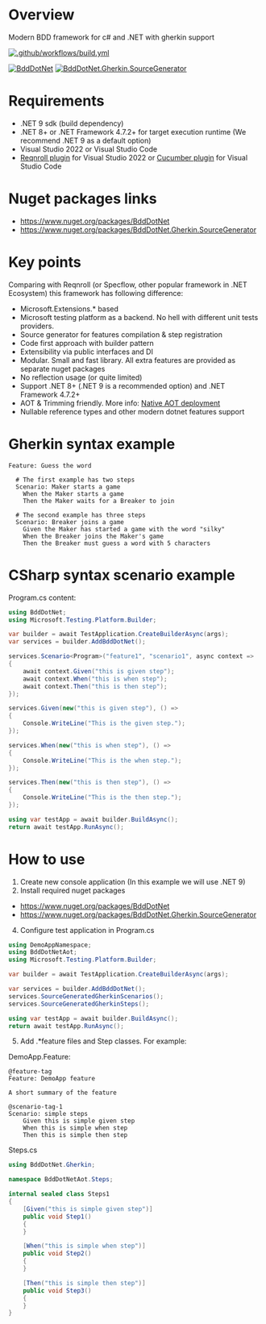 # Overview

Modern BDD framework for c# and .NET with gherkin support

[![.github/workflows/build.yml](https://github.com/Romfos/BddDotNet/actions/workflows/build.yml/badge.svg?branch=main)](https://github.com/Romfos/BddDotNet/actions/workflows/build.yml)

[![BddDotNet](https://img.shields.io/nuget/v/BddDotNet?label=BddDotNet)](https://www.nuget.org/packages/BddDotNet)
[![BddDotNet.Gherkin.SourceGenerator](https://img.shields.io/nuget/v/BddDotNet.Gherkin.SourceGenerator?label=BddDotNet.Gherkin.SourceGenerator)](https://www.nuget.org/packages/BddDotNet.Gherkin.SourceGenerator)

# Requirements
- .NET 9 sdk (build dependency)
- .NET 8+ or .NET Framework 4.7.2+ for target execution runtime (We recommend .NET 9 as a default option)
- Visual Studio 2022 or Visual Studio Code
- [Reqnroll plugin](https://marketplace.visualstudio.com/items?itemName=Reqnroll.ReqnrollForVisualStudio2022) for Visual Studio 2022 or [Cucumber plugin](https://marketplace.visualstudio.com/items?itemName=CucumberOpen.cucumber-official) for Visual Studio Code

# Nuget packages links  
- https://www.nuget.org/packages/BddDotNet
- https://www.nuget.org/packages/BddDotNet.Gherkin.SourceGenerator

# Key points

Comparing with Reqnroll (or Specflow, other popular framework in .NET Ecosystem) this framework has following difference:
-	Microsoft.Extensions.* based
-	Microsoft testing platform as a backend. No hell with different unit tests providers.
-	Source generator for features compilation & step registration
-	Code first approach with builder pattern
-	Extensibility via public interfaces and DI
- Modular. Small and fast library. All extra features are provided as separate nuget packages
-	No reflection usage (or quite limited)
-	Support .NET 8+ (.NET 9 is a recommended option) and .NET Framework 4.7.2+ 
-	AOT & Trimming friendly. More info: [Native AOT deployment](https://learn.microsoft.com/en-us/dotnet/core/deploying/native-aot/)
-	Nullable reference types and other modern dotnet features support

# Gherkin syntax example
```gherkin
Feature: Guess the word

  # The first example has two steps
  Scenario: Maker starts a game
    When the Maker starts a game
    Then the Maker waits for a Breaker to join

  # The second example has three steps
  Scenario: Breaker joins a game
    Given the Maker has started a game with the word "silky"
    When the Breaker joins the Maker's game
    Then the Breaker must guess a word with 5 characters
```

# CSharp syntax scenario example

Program.cs content:
```csharp
using BddDotNet;
using Microsoft.Testing.Platform.Builder;

var builder = await TestApplication.CreateBuilderAsync(args);
var services = builder.AddBddDotNet();

services.Scenario<Program>("feature1", "scenario1", async context =>
{
    await context.Given("this is given step");
    await context.When("this is when step");
    await context.Then("this is then step");
});

services.Given(new("this is given step"), () =>
{
    Console.WriteLine("This is the given step.");
});

services.When(new("this is when step"), () =>
{
    Console.WriteLine("This is the when step.");
});

services.Then(new("this is then step"), () =>
{
    Console.WriteLine("This is the then step.");
});

using var testApp = await builder.BuildAsync();
return await testApp.RunAsync();

```
# How to use
1) Create new console application (In this example we will use .NET 9)
2) Install required nuget packages
- https://www.nuget.org/packages/BddDotNet
- https://www.nuget.org/packages/BddDotNet.Gherkin.SourceGenerator
4) Configure test application in Program.cs
```csharp
using DemoAppNamespace;
using BddDotNetAot;
using Microsoft.Testing.Platform.Builder;

var builder = await TestApplication.CreateBuilderAsync(args);

var services = builder.AddBddDotNet();
services.SourceGeneratedGherkinScenarios();
services.SourceGeneratedGherkinSteps();

using var testApp = await builder.BuildAsync();
return await testApp.RunAsync();
```
5) Add .*feature files and Step classes. For example:

DemoApp.Feature:
```gherkin
@feature-tag
Feature: DemoApp feature

A short summary of the feature

@scenario-tag-1
Scenario: simple steps
    Given this is simple given step
    When this is simple when step
    Then this is simple then step
```
Steps.cs
```csharp
using BddDotNet.Gherkin;

namespace BddDotNetAot.Steps;

internal sealed class Steps1
{
    [Given("this is simple given step")]
    public void Step1()
    {
    }

    [When("this is simple when step")]
    public void Step2()
    {
    }

    [Then("this is simple then step")]
    public void Step3()
    {
    }
}
```


  
